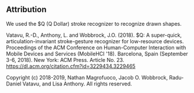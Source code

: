 ## Attribution

We used the $Q (Q Dollar) stroke recognizer to recognize drawn shapes.

Vatavu, R.-D., Anthony, L. and Wobbrock, J.O. (2018). $Q: A super-quick,
articulation-invariant stroke-gesture recognizer for low-resource devices.
Proceedings of the ACM Conference on Human-Computer Interaction with Mobile
Devices and Services (MobileHCI '18). Barcelona, Spain (September 3-6, 2018).
New York: ACM Press. Article No. 23.
https://dl.acm.org/citation.cfm?id=3229434.3229465

Copyright (c) 2018-2019, Nathan Magrofuoco, Jacob O. Wobbrock, Radu-Daniel Vatavu,
and Lisa Anthony. All rights reserved.
